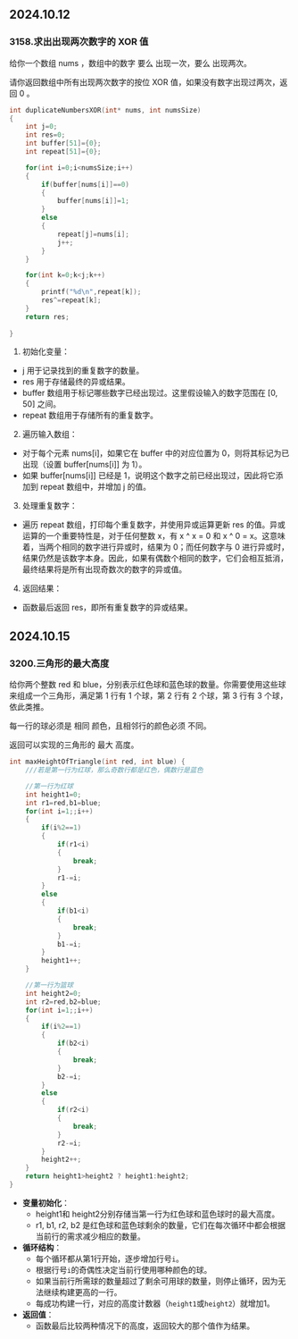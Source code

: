 ## 2024.10.12

### 3158.求出出现两次数字的 XOR 值

给你一个数组 nums ，数组中的数字 要么 出现一次，要么 出现两次。

请你返回数组中所有出现两次数字的按位 XOR 值，如果没有数字出现过两次，返回 0 。

~~~c
int duplicateNumbersXOR(int* nums, int numsSize) 
{
    int j=0;
    int res=0;
    int buffer[51]={0};
    int repeat[51]={0};

    for(int i=0;i<numsSize;i++)
    {
        if(buffer[nums[i]]==0)
        {
            buffer[nums[i]]=1;
        }
        else
        {
            repeat[j]=nums[i];
            j++;
        }
    }

    for(int k=0;k<j;k++)
    {
        printf("%d\n",repeat[k]);
        res^=repeat[k];
    }
    return res;
    
}
~~~

1. 初始化变量：
- j 用于记录找到的重复数字的数量。
- res 用于存储最终的异或结果。
- buffer 数组用于标记哪些数字已经出现过。这里假设输入的数字范围在 [0, 50] 之间。
- repeat 数组用于存储所有的重复数字。
2. 遍历输入数组：
- 对于每个元素 nums[i]，如果它在 buffer 中的对应位置为 0，则将其标记为已出现（设置 buffer[nums[i]] 为 1）。
- 如果 buffer[nums[i]] 已经是 1，说明这个数字之前已经出现过，因此将它添加到 repeat 数组中，并增加 j 的值。
3. 处理重复数字：
- 遍历 repeat 数组，打印每个重复数字，并使用异或运算更新 res 的值。异或运算的一个重要特性是，对于任何整数 x，有 x ^ x = 0 和 x ^ 0 = x。这意味着，当两个相同的数字进行异或时，结果为 0；而任何数字与 0 进行异或时，结果仍然是该数字本身。因此，如果有偶数个相同的数字，它们会相互抵消，最终结果将是所有出现奇数次的数字的异或值。
4. 返回结果：
- 函数最后返回 res，即所有重复数字的异或结果。

## 2024.10.15
### 3200.三角形的最大高度
给你两个整数 red 和 blue，分别表示红色球和蓝色球的数量。你需要使用这些球来组成一个三角形，满足第 1 行有 1 个球，第 2 行有 2 个球，第 3 行有 3 个球，依此类推。

每一行的球必须是 相同 颜色，且相邻行的颜色必须 不同。

返回可以实现的三角形的 最大 高度。
~~~c
int maxHeightOfTriangle(int red, int blue) {
    ///若是第一行为红球，那么奇数行都是红色，偶数行是蓝色

    //第一行为红球
    int height1=0;
    int r1=red,b1=blue;
    for(int i=1;;i++)
    {
        if(i%2==1)
        {
            if(r1<i)
            {
                break;
            }
            r1-=i;
        }
        else
        {
            if(b1<i)
            {
                break;
            }
            b1-=i;
        }
        height1++;
    }

    //第一行为篮球
    int height2=0;
    int r2=red,b2=blue;
    for(int i=1;;i++)
    {
        if(i%2==1)
        {
            if(b2<i)
            {
                break;
            }
            b2-=i;
        }
        else
        {
            if(r2<i)
            {
                break;
            }
            r2-=i;
        }
        height2++;
    }
    return height1>height2 ? height1:height2;
}
~~~

- **变量初始化**：
  - height1和 height2分别存储当第一行为红色球和蓝色球时的最大高度。
  - r1, b1, r2, b2 是红色球和蓝色球剩余的数量，它们在每次循环中都会根据当前行的需求减少相应的数量。
- **循环结构**：
  - 每个循环都从第1行开始，逐步增加行号`i`。
  - 根据行号`i`的奇偶性决定当前行使用哪种颜色的球。
  - 如果当前行所需球的数量超过了剩余可用球的数量，则停止循环，因为无法继续构建更高的一行。
  - 每成功构建一行，对应的高度计数器（`height1`或`height2`）就增加1。
- **返回值**：
  - 函数最后比较两种情况下的高度，返回较大的那个值作为结果。

